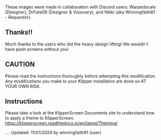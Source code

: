These images were made in collaboration with Discord users: Warpedscale (Designer), DrFate09 (Designer & Visionary), and Nikki (aka Winningfaith81 - Requestor). 


## Thanks!!
Much thanks to the users who did the heavy design lifting! We wouldn't have posh screens without you!


## CAUTION
Please read the instructions thoroughly before attempting this modification. 
Any modifications you make to your Klipper installation are done so AT YOUR OWN RISK.

## Instructions
Please take a look at the KlipperScreen Documents site to understand how to apply a theme to KlipperScreen. 
https://klipperscreen.readthedocs.io/en/latest/Theming/


.... Updated: 11/01/2024 by winningfaith81 (user)